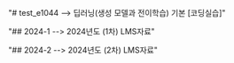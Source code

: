 "# test_e1044 --> 딥러닝(생성 모델과 전이학습) 기본 [코딩실습]"

"## 2024-1 --> 2024년도 (1차) LMS자료"

"## 2024-2 --> 2024년도 (2차) LMS자료"



